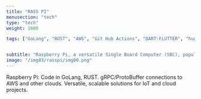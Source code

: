 ```yaml
---
title: "RASS PI"
menusection: "tech"
type: "tech"
weight: 1600

tags: ["GoLang", "RUST", "AWS", "Git Hub Actions", "DART-FLUTTER", "hugo", "DOCKER", "K8S", "KAFKA", "ESP32"]


subtitle: "Raspberry Pi, a versatile Single Board Computer (SBC), popularly known as &#39;Rasspi,&#39; opens doors for innovative coding practices in GoLang and RUST. Leveraging the capabilities of Raspberry Pi, we delve into the creation of code for developing gRPC/ProtoBuffer connections. This involves crafting robust communication links in both GoLang and RUST, ensuring seamless integration with cloud services like AWS and others. The technical benefits are vast, ranging from the efficiency of GoLang&#39;s concurrent programming to RUST&#39;s focus on performance and memory safety. The resulting applications on Raspberry Pi showcase a harmonious blend of programming languages, offering versatility and scalability for diverse IoT and cloud-connected projects."
image: "/img03/rasspi/img00.png"
---
```

Raspberry Pi: Code in GoLang, RUST. gRPC/ProtoBuffer connections to AWS and other clouds. Versatile, scalable solutions for IoT and cloud projects.
